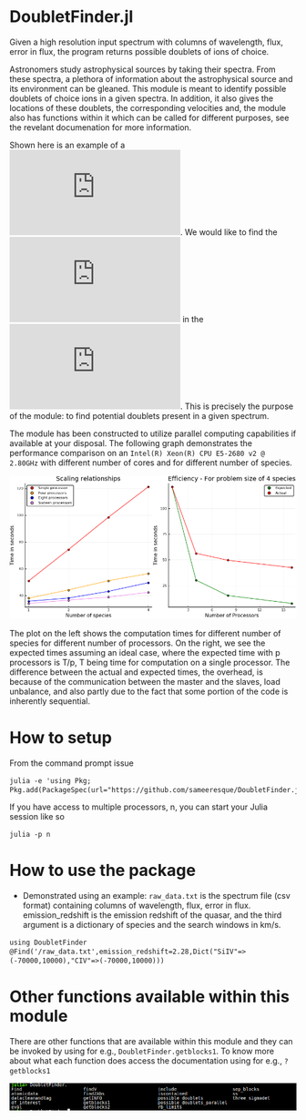 # DoubletFinder.jl
Given a high resolution input spectrum with columns of wavelength, flux, error in flux, the program returns possible doublets of ions of choice.

Astronomers study astrophysical sources by taking their spectra. From these spectra, a plethora of information about the astrophysical source and its environment can be gleaned. This module is meant to identify possible doublets of choice ions in a given spectra. In addition, it also gives the locations of these doublets, the corresponding velocities and, the module also has functions within it which can be called for different purposes, see the revelant documenation for more information.

Shown here is an example of a ![high resolution spectrum](https://github.com/sameeresque/DoubletFinder.jl/blob/master/examples/norm_spec.pdf). We would like to find the ![needles](https://github.com/sameeresque/DoubletFinder.jl/blob/master/examples/Merged_doublets.pdf) in the ![haystack](https://github.com/sameeresque/DoubletFinder.jl/blob/master/examples/norm_spec.pdf). This is precisely the purpose of the module: to find potential doublets present in a given spectrum.

The module has been constructed to utilize parallel computing capabilities if available at your disposal. The following graph demonstrates the performance comparison on an `Intel(R) Xeon(R) CPU E5-2680 v2 @ 2.80GHz` with different number of cores and for different number of species.

![performance](https://github.com/sameeresque/DoubletFinder.jl/blob/master/examples/comparison.png)

The plot on the left shows the computation times for different number of species for different number of processors. On the right, we see the expected times assuming an ideal case, where the expected time with p processors is T/p, T being time for computation on a single processor. The difference between the actual and expected times, the overhead, is because of the communication between the master and the slaves, load unbalance, and also partly due to the fact that some portion of the code is inherently sequential. 

# How to setup 

From the command prompt issue 
```
julia -e 'using Pkg; Pkg.add(PackageSpec(url="https://github.com/sameeresque/DoubletFinder.jl.git"))'
```
If you have access to multiple processors, n, you can start your Julia session like so

```
julia -p n
```

# How to use the package 
- Demonstrated using an example: `raw_data.txt` is the spectrum file (csv format) containing columns of wavelength, flux, error in flux. emission_redshift is the emission redshift of the quasar, and the third argument is a dictionary of species and the search windows in km/s.
```
using DoubletFinder
@Find('/raw_data.txt',emission_redshift=2.28,Dict("SiIV"=>(-70000,10000),"CIV"=>(-70000,10000)))
```

# Other functions available within this module

There are other functions that are available within this module and they can be invoked by using for e.g., `DoubletFinder.getblocks1`. To know more about what each function does access the documentation using for e.g.,
`?getblocks1`

![other functions](https://github.com/sameeresque/DoubletFinder.jl/blob/master/examples/Screenshot%20from%202019-04-12%2016-01-10.png)


